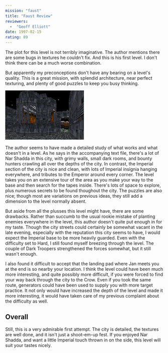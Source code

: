 ```yaml
---
mission: "faust"
title: "Faust Review"
reviewers: 
  -  "Geoff Elliott"
date: 1997-02-15
rating: 89
---
```


The plot for this level is not terribly imaginative. The author mentions there are some bugs in textures he couldn't fix. And this is his first level. I don't think there can be a much worse combination.

But apparently my preconceptions don't have any bearing on a level's quality. This is a great mission, with splendid architecture, near perfect texturing, and plenty of good puzzles to keep you busy thinking.

![Faust screenshot](./faust.png "The author is very fond of large windows, many of which overlook huge open areas of the city.")

The author seems to have made a detailed study of what works and what doesn't in a level. As he says in the accompanying text file, there's a lot of Nar Shadda in this city, with grimy walls, small dark rooms, and bounty hunters crawling all over the depths of the city. In contrast, the Imperial section of the city is nice and clean, with lots of Imperial insignia hanging everywhere, and tributes to the Emperor around every corner. The level takes you on an extensive tour of the area as you make your way to the base and then search for the tapes inside. There's lots of space to explore, plus numerous secrets to be found thoughout the city. The puzzles are also nice; though most are variations on previous ideas, they still add a dimension to the level normally absent.

But aside from all the plusses this level might have, there are some drawbacks. Rather than succumb to the usual rookie mistake of planting enemies everywhere in the level, this author doesn't quite put enough in for my taste. Though the city streets could certainly be somewhat vacant in the late evening, especially with the reputation this city seems to have, I would expect the Imperial base to be more heavily guarded. Even with the difficulty set to Hard, I still found myself breezing through the level. The couple of Dark Troopers strengthened the forces somewhat, but it still wasn't enough.

I also found it difficult to accept that the landing pad where Jan meets you at the end is so nearby your location. I think the level could have been much more interesting, and quite possibly more difficult, if you were forced to find your way back through the city to the Crow. Even if you took the same route, generators could have been used to supply you with more target practice. It not only would have increased the depth of the level and made it more interesting, it would have taken care of my previous complaint about the difficulty as well.

## Overall

Still, this is a very admirable first attempt. The city is detailed, the textures are well done, and it isn't just a shoot-em-up fest. If you enjoyed Nar Shadda, and want a little Imperial touch thrown in on the side, this level will suit your tastes nicely.

